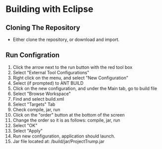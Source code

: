 # Building with Eclipse
## Cloning The Repository
* Either clone the repository, or download and import.
## Run Configration
1. Click the arrow next to the run button with the red tool box
2. Select "External Tool Configurations"
3. Right click on the menu, and select "New Configuration"
4. Select (if prompted) to ANT BUILD
5. Click on the new configuration, and under the Main tab, go to build file
6. Select "Browse Workspace"
7. Find and select build.xml
8. Select "Targets" Tab
9. Check compile, jar, run
10. Click on the "order" button at the bottom of the screen
11. Change the order so it is as follows: compile, jar, run
12. Select "OK"
13. Select "Apply"
14. Run new configuration, application should launch.
15. Jar file located at: /build/jar/ProjectTrump.jar
